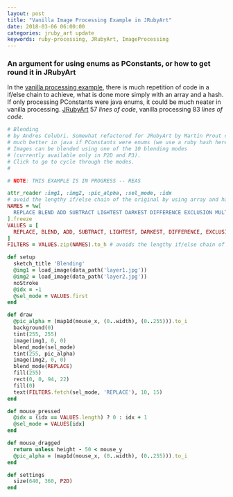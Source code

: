 ```yaml
---
layout: post
title: "Vanilla Image Processing Example in JRubyArt"
date: 2018-03-06 06:00:00
categories: jruby_art update
keywords: ruby-processing, JRubyArt, ImageProcessing
---
```

### An argument for using enums as PConstants, or how to get round it in JRubyArt

In the [vanilla processing example][blending], there is much repetition of code in a if/else chain to achieve, what is done more simply with an array and a hash.  If only processing PConstants were java enums, it could be much neater in vanilla processing. [JRubyArt][jruby_art] 57 _lines of code_, vanilla processing 83 _lines of code_.

```ruby
# Blending
# by Andres Colubri. Somewhat refactored for JRubyArt by Martin Prout could be
# much better in java if PConstants were enums (we use a ruby hash here)
# Images can be blended using one of the 10 blending modes
# (currently available only in P2D and P3).
# Click to go to cycle through the modes.
#

# NOTE: THIS EXAMPLE IS IN PROGRESS -- REAS

attr_reader :img1, :img2, :pic_alpha, :sel_mode, :idx
# avoid the lengthy if/else chain of the original by using array and hash
NAMES = %w[
  REPLACE BLEND ADD SUBTRACT LIGHTEST DARKEST DIFFERENCE EXCLUSION MULTIPLY SCREEN
].freeze
VALUES = [
  REPLACE, BLEND, ADD, SUBTRACT, LIGHTEST, DARKEST, DIFFERENCE, EXCLUSION, MULTIPLY
]
FILTERS = VALUES.zip(NAMES).to_h # avoids the lengthy if/else chain of original

def setup
  sketch_title 'Blending'
  @img1 = load_image(data_path('layer1.jpg'))
  @img2 = load_image(data_path('layer2.jpg'))
  noStroke
  @idx = -1
  @sel_mode = VALUES.first
end

def draw
  @pic_alpha = (map1d(mouse_x, (0..width), (0..255))).to_i
  background(0)
  tint(255, 255)
  image(img1, 0, 0)
  blend_mode(sel_mode)
  tint(255, pic_alpha)
  image(img2, 0, 0)
  blend_mode(REPLACE)
  fill(255)
  rect(0, 0, 94, 22)
  fill(0)
  text(FILTERS.fetch(sel_mode, 'REPLACE'), 10, 15)
end

def mouse_pressed
  @idx = (idx == VALUES.length) ? 0 : idx + 1
  @sel_mode = VALUES[idx]
end

def mouse_dragged
  return unless height - 50 < mouse_y
  @pic_alpha = (map1d(mouse_x, (0..width), (0..255))).to_i
end

def settings
  size(640, 360, P2D)
end

```

[blending]:https://github.com/processing/processing-docs/blob/master/content/examples/Topics/Image%20Processing/Blending/Blending.pde
[jruby_art]:https://ruby-processing.github.io/JRubyArt/
